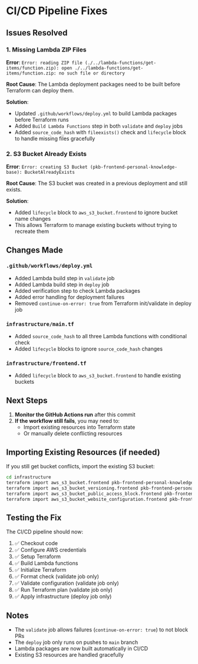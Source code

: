 # CI/CD Pipeline Fixes

## Issues Resolved

### 1. Missing Lambda ZIP Files
**Error**: `Error: reading ZIP file (./../lambda-functions/get-items/function.zip): open ./../lambda-functions/get-items/function.zip: no such file or directory`

**Root Cause**: The Lambda deployment packages need to be built before Terraform can deploy them.

**Solution**: 
- Updated `.github/workflows/deploy.yml` to build Lambda packages before Terraform runs
- Added `Build Lambda Functions` step in both `validate` and `deploy` jobs
- Added `source_code_hash` with `fileexists()` check and `lifecycle` block to handle missing files gracefully

### 2. S3 Bucket Already Exists
**Error**: `Error: creating S3 Bucket (pkb-frontend-personal-knowledge-base): BucketAlreadyExists`

**Root Cause**: The S3 bucket was created in a previous deployment and still exists.

**Solution**:
- Added `lifecycle` block to `aws_s3_bucket.frontend` to ignore bucket name changes
- This allows Terraform to manage existing buckets without trying to recreate them

## Changes Made

### `.github/workflows/deploy.yml`
- Added Lambda build step in `validate` job
- Added Lambda build step in `deploy` job  
- Added verification step to check Lambda packages
- Added error handling for deployment failures
- Removed `continue-on-error: true` from Terraform init/validate in deploy job

### `infrastructure/main.tf`
- Added `source_code_hash` to all three Lambda functions with conditional check
- Added `lifecycle` blocks to ignore `source_code_hash` changes

### `infrastructure/frontend.tf`
- Added `lifecycle` block to `aws_s3_bucket.frontend` to handle existing buckets

## Next Steps

1. **Monitor the GitHub Actions run** after this commit
2. **If the workflow still fails**, you may need to:
   - Import existing resources into Terraform state
   - Or manually delete conflicting resources

## Importing Existing Resources (if needed)

If you still get bucket conflicts, import the existing S3 bucket:

```bash
cd infrastructure
terraform import aws_s3_bucket.frontend pkb-frontend-personal-knowledge-base
terraform import aws_s3_bucket_versioning.frontend pkb-frontend-personal-knowledge-base
terraform import aws_s3_bucket_public_access_block.frontend pkb-frontend-personal-knowledge-base
terraform import aws_s3_bucket_website_configuration.frontend pkb-frontend-personal-knowledge-base
```

## Testing the Fix

The CI/CD pipeline should now:
1. ✅ Checkout code
2. ✅ Configure AWS credentials  
3. ✅ Setup Terraform
4. ✅ Build Lambda functions
5. ✅ Initialize Terraform
6. ✅ Format check (validate job only)
7. ✅ Validate configuration (validate job only)
8. ✅ Run Terraform plan (validate job only)
9. ✅ Apply infrastructure (deploy job only)

## Notes

- The `validate` job allows failures (`continue-on-error: true`) to not block PRs
- The `deploy` job only runs on pushes to `main` branch
- Lambda packages are now built automatically in CI/CD
- Existing S3 resources are handled gracefully

